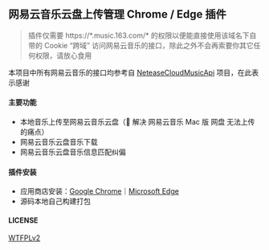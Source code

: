 ## 网易云音乐云盘上传管理 Chrome / Edge 插件

> 插件仅需要 https://\*.music.163.com/\* 的权限以便能直接使用该域名下自带的 Cookie “跨域” 访问网易云音乐的接口，除此之外不会再索要你其它任何权限，请放心食用

本项目中所有网易云音乐的接口均参考自 [NeteaseCloudMusicApi](https://github.com/Binaryify/NeteaseCloudMusicApi) 项目，在此表示感谢



#### 主要功能

- 本地音乐上传至网易云音乐云盘（🌟 解决 网易云音乐 Mac 版 网盘 无法上传的痛点）
- 网易云音乐云盘音乐下载
- 网易云音乐云盘音乐信息匹配纠偏



#### 插件安装

- 应用商店安装：[Google Chrome](https://chrome.google.com/webstore/detail/%E7%BD%91%E6%98%93%E4%BA%91%E9%9F%B3%E4%B9%90%E4%BA%91%E7%9B%98%E7%AE%A1%E7%90%86/gnfemfddeadngnfhcpbdhlgbbnokokcg)｜[Microsoft Edge](https://microsoftedge.microsoft.com/addons/detail/%E7%BD%91%E6%98%93%E4%BA%91%E9%9F%B3%E4%B9%90%E4%BA%91%E7%9B%98%E7%AE%A1%E7%90%86/ejngoibgpebbaodiaccaifkipoppaaff) 
- 源码本地自己构建打包


#### LICENSE

[WTFPLv2](LICENSE)